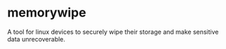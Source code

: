 # memorywipe
A tool for linux devices to securely wipe their storage and make sensitive data unrecoverable. 
